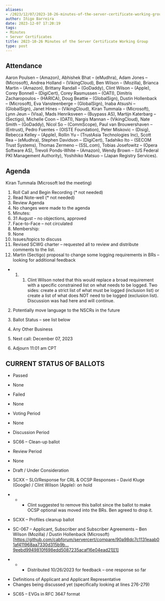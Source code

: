```yaml
---
aliases:
- /2023/12/07/2023-10-26-minutes-of-the-server-certificate-working-group/
author: Iñigo Barreira
date: 2023-12-07 17:20:19
tags:
- Minutes
- Server Certificates
title: 2023-10-26 Minutes of the Server Certificate Working Group
type: post
---
```


## Attendance

Aaron Poulsen – (Amazon), Abhishek Bhat – (eMudhra), Adam Jones – (Microsoft), Andrea Holland – (VikingCloud), Ben Wilson – (Mozilla), Brianca Martin – (Amazon), Brittany Randall – (GoDaddy), Clint Wilson – (Apple), Corey Bonnell – (DigiCert), Corey Rasmussen – (OATI), Dimitris Zacharopoulos – (HARICA), Doug Beattie – (GlobalSign), Dustin Hollenback – (Microsoft), Eva Vansteenberge – (GlobalSign), Inaba Atsushi – (GlobalSign), Janet Hines – (VikingCloud), Kiran Tummala – (Microsoft), Lynn Jeun – (Visa), Mads Henriksveen – (Buypass AS), Martijn Katerbarg – (Sectigo), Michelle Coon – (OATI), Nargis Mannan – (VikingCloud), Nate Smith – (GoDaddy), Nicol So – (CommScope), Paul van Brouwershaven – (Entrust), Pedro Fuentes – (OISTE Foundation), Peter Miskovic – (Disig), Rebecca Kelley – (Apple), Rollin Yu – (TrustAsia Technologies Inc), Scott Rea – (eMudhra), Stephen Davidson – (DigiCert), Tadahiko Ito – (SECOM Trust Systems), Thomas Zermeno – (SSL.com), Tobias Josefowitz – (Opera Software AS), Trevoli Ponds-White – (Amazon), Wendy Brown – (US Federal PKI Management Authority), Yoshihiko Matsuo – (Japan Registry Services).

## Agenda

Kiran Tummala (Microsoft led the meeting)

1. Roll Call and Begin Recording (\* not needed)
1. Read Note-well (\* not needed)
1. Review Agenda
1. No changes were made to the agenda
1. Minutes:
1. 31 August – no objections, approved
1. Face-to-Face – not circulated
1. Membership:
1. None
1. Issues/topics to discuss
1. Revised SCWG charter – requested all to review and distribute comments to the list.
1. Martin (Sectigo) proposal to change some logging requirements in BRs – looking for additional feedback

- 1. 1. Clint Wilson noted that this would replace a broad requirement with a specific constrained list on what needs to be logged. Two sides: create a strict list of what must be logged (inclusion list) or create a list of what does NOT need to be logged (exclusion list). Discussion was had here and will continue.

2. Potentially move language to the NSCRs in the future

1. Ballot Status – see list below

1. Any Other Business

1. Next call: December 07, 2023

1. Adjourn 11:01 am CPT

## CURRENT STATUS OF BALLOTS

- Passed

- None

- Failed

- None

- Voting Period

- None

- Discussion Period

- SC66 – Clean-up ballot

- Review Period

- None

- Draft / Under Consideration

- SCXX – SLO/Response for CRL & OCSP Responses – David Kluge (Google) / Clint Wilson (Apple): on hold

- - - Clint suggested to remove this ballot since the ballot to make OCSP optional was moved into the BRs. Ben agreed to drop it.

- SCXX – Profiles cleanup ballot

- SC-067 – Applicant, Subscriber and Subscriber Agreements – Ben Wilson (Mozilla) / Dustin Hollenback (Microsoft) [https://github.com/cabforum/servercert/compare/90a98dc7c1131eaab01af411968aa7330d315b9b…9eebd9949810f698edd5087235acaf16e04ead21][1]

- - - Distributed 10/26/2023 for feedback – one response so far

* Definitions of Applicant and Applicant Representative
* Changes being discussed yet (specifically looking at lines 276-279)

- SC65 – EVGs in RFC 3647 format

[1]: https://github.com/cabforum/servercert/compare/90a98dc7c1131eaab01af411968aa7330d315b9b...9eebd9949810f698edd5087235acaf16e04ead21